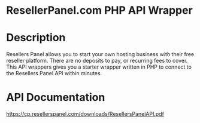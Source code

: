 # ResellerPanel.com PHP API Wrapper

# Description

Resellers Panel allows you to start your own hosting business with their free reseller platform. There are no deposits to pay, or recurring fees to cover.  This API wrappers gives you a starter wrapper written in PHP to connect to the Resellers Panel API within minutes.

# API Documentation

https://cp.resellerspanel.com/downloads/ResellersPanelAPI.pdf
